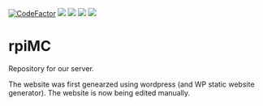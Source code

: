 [![CodeFactor](https://www.codefactor.io/repository/github/hexagoncore/rpiMC/badge)](#/)
[<img src="https://img.shields.io/github/license/HexagonCore/rpiMC">](#/)
[<img src="https://img.shields.io/github/stars/HexagonCore/rpiMC">](#/)
[<img src="https://img.shields.io/github/forks/HexagonCore/rpiMC">](#/)
[<img src="https://img.shields.io/github/issues/HexagonCore/rpiMC">](#/)

# rpiMC
Repository for our server.

The website was first genearzed using wordpress (and WP static website generator). The website is now being edited manually.

